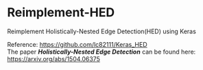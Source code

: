 # Reimplement-HED
Reimplement Holistically-Nested Edge Detection(HED) using Keras

Reference: https://github.com/lc82111/Keras_HED <br>
The paper ***Holistically-Nested Edge Detection*** can be found here: https://arxiv.org/abs/1504.06375
